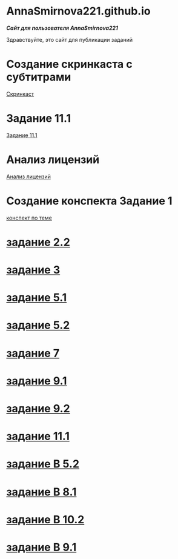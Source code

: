 # AnnaSmirnova221.github.io

**_Сайт для пользователя AnnaSmirnova221_**

Здравствуйте, это сайт для публикации заданий

# Cоздание скринкаста с субтитрами
[Скринкаст](https://www.youtube.com/watch?v=yMgbNglAgHI&feature=youtu.be)

# Задание 11.1
[Задание 11.1](https://www.dropbox.com/s/eidnr1b4hiwqjkt/11.docx?dl=0)

# Анализ лицензий 
[Анализ лицензий](https://www.dropbox.com/s/4kb8hbssudlz2y7/%D0%90%D0%BD%D0%B0%D0%BB%D0%B8%D0%B7%20%D0%BB%D0%B8%D1%86%D0%B5%D0%BD%D0%B7%D0%B8%D0%B9.docx?dl=0)

# Создание конспекта Задание 1
[конспект по теме](https://www.dropbox.com/s/czs6m928tnm7g7m/%D0%A2%D0%B5%D1%85%D0%BD%D0%BE%D0%BB%D0%BE%D0%B3%D0%B8%D1%8F%20%D0%BF%D1%80%D0%BE%D0%B2%D0%B5%D0%B4%D0%B5%D0%BD%D0%B8%D1%8F%20%D0%B2%D0%B5%D0%B1%D0%B8%D0%BD%D0%B0%D1%80%D0%BE%D0%B2.pptx?dl=0)


# [задание 2.2](https://www.dropbox.com/s/hh80h6zx8e5x7rj/%D0%98%D1%81%D0%BF%D0%BE%D0%BB%D1%8C%D0%B7%D0%BE%D0%B2%D0%B0%D0%BD%D0%B8%D0%B5%D0%BC%20%D0%BF%D1%80%D0%B8%D0%BA%D0%BB%D0%B0%D0%B4%D0%BD%D1%8B%D1%85%20%D0%BF%D1%80%D0%BE%D0%B3%D1%80%D0%B0%D0%BC%D0%BC.docx?dl=0)


# [задание 3](https://www.dropbox.com/s/rrydykmp9tlzfxg/%D0%94%D0%BE%D0%BA%D1%83%D0%BC%D0%B5%D0%BD%D1%82%20Microsoft%20Word.docx?dl=0)

# [задание 5.1](https://www.dropbox.com/s/5jv05286pt4u6p4/%D0%BB%D1%8C%D1%82.docx?dl=0)

# [задание 5.2](https://www.dropbox.com/s/m5ihvq714y4c82o/%D0%B7%D0%B0%D0%B4%D0%B0%D0%BD%D0%B8%D0%B5%205.2.docx?dl=0)

# [задание 7](https://www.dropbox.com/s/dproi5yxay1s99o/7.docx?dl=0)

# [задание 9.1 ](https://www.dropbox.com/s/f2m5aylc8mdxmfy/9.1.docx?dl=0)

# [задание 9.2](https://www.dropbox.com/s/xip0n69sj43x2h3/9.1%20%281%29.docx?dl=0)

# [задание 11.1](https://www.dropbox.com/s/bihlq2jyvpv1qcm/%D0%9F%D0%B5%D1%80%D1%81%D0%BF%D0%B5%D0%BA.docx?dl=0)

# [задание В 5.2](https://www.dropbox.com/s/aessg4vxvj2rx06/%D0%92.5.2..docx?dl=0)

# [задание В 8.1](https://www.dropbox.com/s/qhhjmse8q5ttmdt/%D0%B2%208%201.docx?dl=0)

# [задание В 10.2 ](https://www.dropbox.com/s/fe7hqvgt9k5qasw/%D0%B2%2010%202.docx?dl=0)

# [задание В 9.1 ](https://www.dropbox.com/s/f4cq9jkc24rm1s6/%D0%B2%209%201.docx?dl=0)
